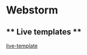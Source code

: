 # Webstorm


<!-- tabs:start -->

## ** Live templates **
[live-template](live-template.md ':include')

<!-- tabs:end -->


